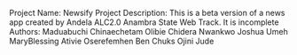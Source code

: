 Project Name: Newsify
Project Description: This is a beta version of a news app created by Andela ALC2.0 Anambra State Web Track. It is incomplete
Authors: Maduabuchi Chinaechetam
         Olibie Chidera
         Nwankwo Joshua
         Umeh MaryBlessing
         Ativie Oserefemhen
         Ben Chuks
         Ojini Jude
         